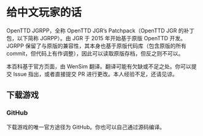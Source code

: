 # 给中文玩家的话

OpenTTD JGRPP，全称 OpenTTD JGR’s Patchpack（OpenTTD JGR 的补丁包，以下简称 JGRPP）。由 JGR 于 2015 年开始基于原版 OpenTTD 开发。
JGRPP 保留了与原版的兼容性，其本身也基于原版代码库（包含原版的所有 commit，但代码上有作调整），因此可以读取原版存档，但反之则不可以。

本百科基于官方页面，由 WenSim 翻译。翻译可能有欠缺或不足之处。你可以提交 Issue 指出，或者直接提交 PR
进行更改。本人经验不足，还请见谅。

## 下载游戏

### GitHub

下载游戏的唯一官方途径为 GitHub。你也可以自己通过源码编译。
